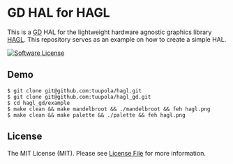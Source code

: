# GD HAL for HAGL

This is a [GD](https://libgd.github.io/) HAL for the lightweight hardware agnostic graphics library [HAGL](https://github.com/tuupola/hagl). This repository serves as an example on how to create a simple HAL.

[![Software License](https://img.shields.io/badge/license-MIT-brightgreen.svg?style=flat-square)](LICENSE)

## Demo

```
$ git clone git@github.com:tuupola/hagl.git
$ git clone git@github.com:tuupola/hagl_gd.git
$ cd hagl_gd/example
$ make clean && make mandelbroot && ./mandelbroot && feh hagl.png
$ make clean && make palette && ./palette && feh hagl.png
```

## License

The MIT License (MIT). Please see [License File](LICENSE) for more information.
